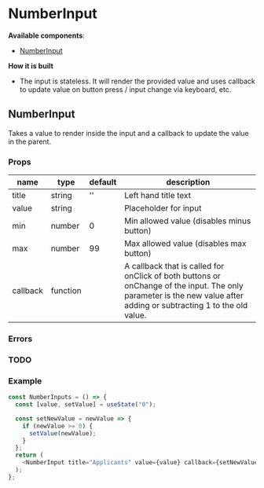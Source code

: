 # NumberInput

**Available components**:

- [NumberInput](#numberinput)

**How it is built**

- The input is stateless. It will render the provided value and uses callback to update value on button press / input change via keyboard, etc.

## NumberInput

Takes a value to render inside the input and a callback to update the value in the parent.

### Props

| name     | type     | default | description                                                                                                                                                         |
| -------- | -------- | ------- | ------------------------------------------------------------------------------------------------------------------------------------------------------------------- |
| title    | string   | ''      | Left hand title text                                                                                                                                                |
| value    | string   |         | Placeholder for input                                                                                                                                               |
| min      | number   | 0       | Min allowed value (disables minus button)                                                                                                                           |
| max      | number   | 99      | Max allowed value (disables max button)                                                                                                                             |
| callback | function |         | A callback that is called for onClick of both buttons or onChange of the input. The only parameter is the new value after adding or subtracting 1 to the old value. |

### Errors

### TODO

### Example

```javascript
const NumberInputs = () => {
  const [value, setValue] = useState("0");

  const setNewValue = newValue => {
    if (newValue >= 0) {
      setValue(newValue);
    }
  };
  return (
    <NumberInput title="Applicants" value={value} callback={setNewValue} />
  );
};
```

